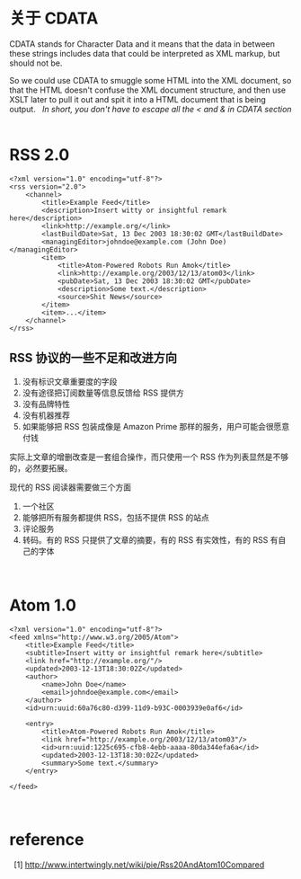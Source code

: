 # 关于 CDATA


<!--
ID: 419ff63e-a51a-4a01-a898-7f03931ade45
Status: publish
Date: 2016-12-27T11:35:00
Modified: 2020-05-16T12:06:48
wp_id: 420
-->


CDATA stands for Character Data and it means that the data in between these strings includes data that could be interpreted as XML markup, but should not be.

So we could use CDATA to smuggle some HTML into the XML document, so that the HTML doesn't confuse the XML document structure, and then use XSLT later to pull it out and spit it into a HTML document that is being output.
 
*In short, you don't have to escape all the < and & in CDATA section*
 
# RSS 2.0

```
<?xml version="1.0" encoding="utf-8"?>
<rss version="2.0">
    <channel>
        <title>Example Feed</title>
        <description>Insert witty or insightful remark here</description>
        <link>http://example.org/</link>
        <lastBuildDate>Sat, 13 Dec 2003 18:30:02 GMT</lastBuildDate>
        <managingEditor>johndoe@example.com (John Doe)</managingEditor>
        <item>
            <title>Atom-Powered Robots Run Amok</title>
            <link>http://example.org/2003/12/13/atom03</link>
            <pubDate>Sat, 13 Dec 2003 18:30:02 GMT</pubDate>
            <description>Some text.</description>
            <source>Shit News</source>
        </item>
        <item>...</item>
    </channel>
</rss>
```

## RSS 协议的一些不足和改进方向

1. 没有标识文章重要度的字段
2. 没有途径把订阅数量等信息反馈给 RSS 提供方
3. 没有品牌特性
4. 没有机器推荐
5. 如果能够把 RSS 包装成像是 Amazon Prime 那样的服务，用户可能会很愿意付钱

实际上文章的增删改查是一套组合操作，而只使用一个 RSS 作为列表显然是不够的，必然要拓展。

现代的 RSS 阅读器需要做三个方面

1. 一个社区
2. 能够把所有服务都提供 RSS，包括不提供 RSS 的站点
3. 评论服务
4. 转码。有的 RSS 只提供了文章的摘要，有的 RSS 有实效性，有的 RSS 有自己的字体

 
# Atom 1.0

```
<?xml version="1.0" encoding="utf-8"?>
<feed xmlns="http://www.w3.org/2005/Atom">
    <title>Example Feed</title>
    <subtitle>Insert witty or insightful remark here</subtitle>
    <link href="http://example.org/"/>
    <updated>2003-12-13T18:30:02Z</updated>
    <author>
        <name>John Doe</name>
        <email>johndoe@example.com</email>
    </author>
    <id>urn:uuid:60a76c80-d399-11d9-b93C-0003939e0af6</id>
 
    <entry>
        <title>Atom-Powered Robots Run Amok</title>
        <link href="http://example.org/2003/12/13/atom03"/>
        <id>urn:uuid:1225c695-cfb8-4ebb-aaaa-80da344efa6a</id>
        <updated>2003-12-13T18:30:02Z</updated>
        <summary>Some text.</summary>
    </entry>
 
</feed>
```
 
# reference
 
[1] http://www.intertwingly.net/wiki/pie/Rss20AndAtom10Compared